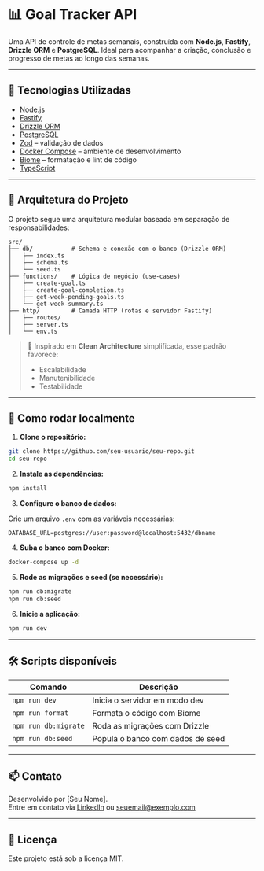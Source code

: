 # 📊 Goal Tracker API

Uma API de controle de metas semanais, construída com **Node.js**, **Fastify**, **Drizzle ORM** e **PostgreSQL**. Ideal para acompanhar a criação, conclusão e progresso de metas ao longo das semanas.

---

## 🚀 Tecnologias Utilizadas

- [Node.js](https://nodejs.org/)
- [Fastify](https://fastify.dev/)
- [Drizzle ORM](https://orm.drizzle.team/)
- [PostgreSQL](https://www.postgresql.org/)
- [Zod](https://zod.dev/) – validação de dados
- [Docker Compose](https://docs.docker.com/compose/) – ambiente de desenvolvimento
- [Biome](https://biomejs.dev/) – formatação e lint de código
- [TypeScript](https://www.typescriptlang.org/)

---

## 🧱 Arquitetura do Projeto

O projeto segue uma arquitetura modular baseada em separação de responsabilidades:

```
src/
├── db/           # Schema e conexão com o banco (Drizzle ORM)
│   ├── index.ts
│   ├── schema.ts
│   └── seed.ts
├── functions/    # Lógica de negócio (use-cases)
│   ├── create-goal.ts
│   ├── create-goal-completion.ts
│   ├── get-week-pending-goals.ts
│   └── get-week-summary.ts
├── http/         # Camada HTTP (rotas e servidor Fastify)
│   ├── routes/
│   ├── server.ts
│   └── env.ts
```

> 📌 Inspirado em **Clean Architecture** simplificada, esse padrão favorece:
> - Escalabilidade
> - Manutenibilidade
> - Testabilidade

---

## 🔧 Como rodar localmente

1. **Clone o repositório:**

```bash
git clone https://github.com/seu-usuario/seu-repo.git
cd seu-repo
```

2. **Instale as dependências:**

```bash
npm install
```

3. **Configure o banco de dados:**

Crie um arquivo `.env` com as variáveis necessárias:

```
DATABASE_URL=postgres://user:password@localhost:5432/dbname
```

4. **Suba o banco com Docker:**

```bash
docker-compose up -d
```

5. **Rode as migrações e seed (se necessário):**

```bash
npm run db:migrate
npm run db:seed
```

6. **Inicie a aplicação:**

```bash
npm run dev
```

---

## 🛠️ Scripts disponíveis

| Comando             | Descrição                         |
|---------------------|-----------------------------------|
| `npm run dev`       | Inicia o servidor em modo dev     |
| `npm run format`    | Formata o código com Biome        |
| `npm run db:migrate`| Roda as migrações com Drizzle     |
| `npm run db:seed`   | Popula o banco com dados de seed  |

---

## 📫 Contato

Desenvolvido por [Seu Nome].  
Entre em contato via [LinkedIn](https://linkedin.com/in/seu-perfil) ou [seuemail@exemplo.com](mailto:seuemail@exemplo.com)

---

## 📄 Licença

Este projeto está sob a licença MIT.

